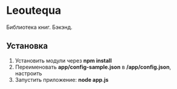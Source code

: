 Leoutequa
=========

Библиотека книг. Бэкэнд.

## Установка

1. Установить модули через **npm install**
2. Переименовать **app/config-sample.json** в **/app/config.json**, настроить
3. Запустить приложение: **node app.js**
